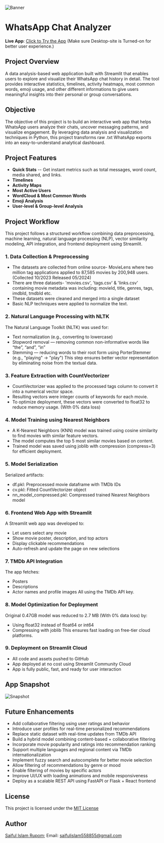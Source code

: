 ![Banner](images/banner.jpg)
# WhatsApp Chat Analyzer
**Live App**: [Click to Try the App](https://saiful-islam-rupom-whatsapp-chat-analyzer.streamlit.app/)
(Make sure Desktop-site is Turned-on for better user experience.)

## Project Overview
A data analysis-based web application built with Streamlit that enables users to explore and visualize their WhatsApp chat history in detail. The tool provides interactive statistics, timelines, activity heatmaps, most common words, emoji usage, and other different informations to give users meaningful insights into their personal or group conversations.

## Objective
The objective of this project is to build an interactive web app that helps WhatsApp users analyze their chats, uncover messaging patterns, and visualize engagement. By leveraging data analysis and visualization techniques in Python, this project transforms raw .txt WhatsApp exports into an easy-to-understand analytical dashboard.

## Project Features
- **Quick Stats**
-- Get instant metrics such as total messages, word count, media shared, and links.
- **Timelines**
- **Activity Maps**
- **Most Active Users**
- **WordCloud & Most Common Words**
- **Emoji Analysis**
- **User-level & Group-level Analysis**

## Project Workflow
This project follows a structured workflow combining data preprocessing, machine learning, natural language processing (NLP), vector similarity modeling, API integration, and frontend deployment using Streamlit.

### 1. Data Collection & Preprocessing
- The datasets are collected from online source- MovieLens where two million tag applications applied to 87,585 movies by 200,948 users. (Collected 10/2023 Released 05/2024)
- There are three datasets- 'movies.csv', 'tags.csv' & 'links.csv' containing movie metadata was including: movieId, title, genres, tags, imdbId, tmdbId etc.
- These datasets were cleaned and merged into a single dataset
- Basic NLP techniques were applied to normalize the text.

### 2. Natural Language Processing with NLTK
The Natural Language Toolkit (NLTK) was used for:
- Text normalization (e.g., converting to lowercase)
- Stopword removal — removing common non-informative words like “the”, “and”, “in”
- Stemming — reducing words to their root form using PorterStemmer (e.g., "playing" → "play")
This step ensures better vector representation by eliminating noise from the textual data.

### 3. Feature Extraction with CountVectorizer
- CountVectorizer was applied to the processed tags column to convert it into a numerical vector space.
- Resulting vectors were integer counts of keywords for each movie.
- To optimize deployment, these vectors were converted to float32 to reduce memory usage. (With 0% data loss)

### 4. Model Training using Nearest Neighbors
- A K-Nearest Neighbors (KNN) model was trained using cosine similarity to find movies with similar feature vectors.
- The model computes the top 5 most similar movies based on content.
- Trained model was saved using joblib with compression (compress=3) for efficient deployment.

### 5. Model Serialization
Serialized artifacts:
- df.pkl: Preprocessed movie dataframe with TMDb IDs
- cv.pkl: Fitted CountVectorizer object
- nn_model_compressed.pkl: Compressed trained Nearest Neighbors model

### 6. Frontend Web App with Streamlit
A Streamlit web app was developed to:
- Let users select any movie
- Show movie poster, description, and top actors
- Display clickable recommendations
- Auto-refresh and update the page on new selections

### 7. TMDb API Integration
The app fetches:
- Posters
- Descriptions
- Actor names and profile images
All using the TMDb API key.

### 8. Model Optimization for Deployment
Original 0.47GB model was reduced to 2.7 MB (With 0% data loss) by:
- Using float32 instead of float64 or int64
- Compressing with joblib
This ensures fast loading on free-tier cloud platforms.

### 9. Deployment on Streamlit Cloud
- All code and assets pushed to GitHub
- App deployed at no cost using Streamlit Community Cloud
- App is fully public, fast, and ready for user interaction

## App Snapshot
![Snapshot](images/snapshot.jpg)

## Future Enhancements
- Add collaborative filtering using user ratings and behavior
- Introduce user profiles for real-time personalized recommendations
- Replace static dataset with real-time updates from TMDb API
- Build a hybrid model combining content-based + collaborative filtering
- Incorporate movie popularity and ratings into recommendation ranking
- Support multiple languages and regional content via TMDb internationalization
- Implement fuzzy search and autocomplete for better movie selection
- Allow filtering of recommendations by genre or mood
- Enable filtering of movies by specific actors
- Improve UI/UX with loading animations and mobile responsiveness
- Deploy as a scalable REST API using FastAPI or Flask + React frontend

## License
This project is licensed under the [MIT License](LICENSE)

## Author
[Saiful Islam Rupom](https://www.linkedin.com/in/saiful-islam-rupom/); Email: saifulislam558855@gmail.com
